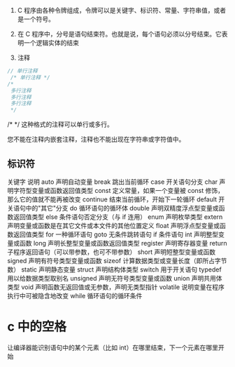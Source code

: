 1. C 程序由各种令牌组成，令牌可以是关键字、标识符、常量、字符串值，或者是一个符号。
2. 在 C 程序中，分号是语句结束符。也就是说，每个语句必须以分号结束。它表明一个逻辑实体的结束

3. 注释

```c
// 单行注释
 /* 单行注释 */
/*
 多行注释
 多行注释
 多行注释
 */


```

/\* \*/ 这种格式的注释可以单行或多行。

您不能在注释内嵌套注释，注释也不能出现在字符串或字符值中。

## 标识符

关键字 说明
auto 声明自动变量
break 跳出当前循环
case 开关语句分支
char 声明字符型变量或函数返回值类型
const 定义常量，如果一个变量被 const 修饰，那么它的值就不能再被改变
continue 结束当前循环，开始下一轮循环
default 开关语句中的"其它"分支
do 循环语句的循环体
double 声明双精度浮点型变量或函数返回值类型
else 条件语句否定分支（与 if 连用）
enum 声明枚举类型
extern 声明变量或函数是在其它文件或本文件的其他位置定义
float 声明浮点型变量或函数返回值类型
for 一种循环语句
goto 无条件跳转语句
if 条件语句
int 声明整型变量或函数
long 声明长整型变量或函数返回值类型
register 声明寄存器变量
return 子程序返回语句（可以带参数，也可不带参数）
short 声明短整型变量或函数
signed 声明有符号类型变量或函数
sizeof 计算数据类型或变量长度（即所占字节数）
static 声明静态变量
struct 声明结构体类型
switch 用于开关语句
typedef 用以给数据类型取别名
unsigned 声明无符号类型变量或函数
union 声明共用体类型
void 声明函数无返回值或无参数，声明无类型指针
volatile 说明变量在程序执行中可被隐含地改变
while 循环语句的循环条件

# c 中的空格

让编译器能识别语句中的某个元素（比如 int）在哪里结束，下一个元素在哪里开始
